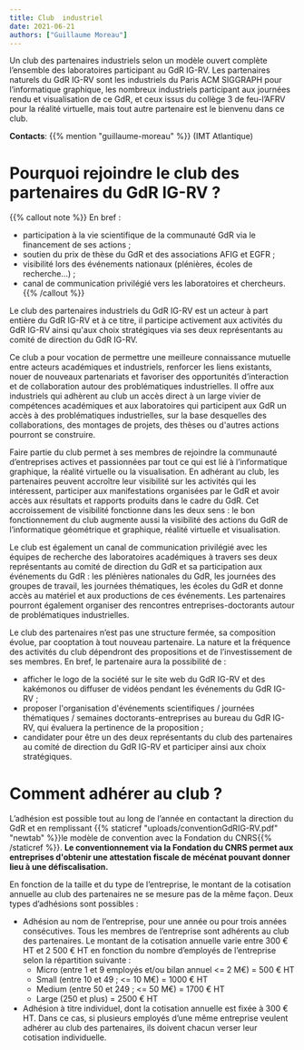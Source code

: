 ```yaml
---
title: Club  industriel
date: 2021-06-21
authors: ["Guillaume Moreau"]
---
```




Un club des partenaires industriels selon un modèle ouvert complète l’ensemble des laboratoires participant au GdR IG-RV. Les partenaires naturels du GdR IG-RV sont les industriels du Paris ACM SIGGRAPH pour l’informatique graphique, les nombreux industriels participant aux journées rendu et visualisation de ce GdR, et ceux issus du collège 3 de feu-l’AFRV pour la réalité virtuelle, mais tout autre partenaire est le bienvenu dans ce club.

**Contacts**:  {{% mention "guillaume-moreau" %}} (IMT Atlantique)



# Pourquoi rejoindre le club des partenaires du GdR IG-RV ?

{{% callout note %}}
En bref :
* participation à la vie scientifique de la communauté GdR via le financement de ses actions ;
* soutien du prix de thèse du GdR et des associations AFIG et EGFR ;
* visibilité lors des événements nationaux (plénières, écoles de recherche...) ;
* canal de communication privilégié vers les laboratoires et chercheurs.
{{% /callout %}}

Le club des partenaires industriels du GdR IG-RV est un acteur à part entière du GdR IG-RV et à ce titre, il participe activement aux activités du GdR IG-RV ainsi qu'aux choix stratégiques via ses deux représentants au comité de direction du GdR IG-RV.

Ce club a pour vocation de permettre une meilleure connaissance mutuelle entre acteurs académiques et industriels, renforcer les liens existants, nouer de nouveaux partenariats et favoriser des opportunités d’interaction et de collaboration autour des problématiques industrielles. Il offre aux industriels qui adhèrent au club un accès direct à un large vivier de compétences académiques et aux laboratoires qui participent aux GdR un accès à des problématiques industrielles, sur la base desquelles des collaborations, des montages de projets, des thèses ou d'autres actions pourront se construire.

Faire partie du club permet à ses membres de rejoindre la communauté d’entreprises actives et passionnées par tout ce qui est lié à l’informatique graphique, la réalité virtuelle ou la visualisation. En adhérant au club, les partenaires peuvent accroître leur visibilité sur les activités qui les intéressent, participer aux manifestations organisées par le GdR et avoir accès aux résultats et rapports produits dans le cadre du GdR. Cet accroissement de visibilité fonctionne dans les deux sens : le bon fonctionnement du club augmente aussi la visibilité des actions du GdR de l’informatique géométrique et graphique, réalité virtuelle et visualisation.

Le club est également un canal de communication privilégié avec les équipes de recherche des laboratoires académiques à travers ses deux représentants au comité de direction du GdR et sa participation aux événements du GdR : les plénières nationales du GdR, les journées des groupes de travail, les journées thématiques, les écoles du GdR et donne accès au matériel et aux productions de ces événements. Les partenaires pourront également organiser des rencontres entreprises-doctorants autour de problématiques industrielles.

Le club des partenaires n’est pas une structure fermée, sa composition évolue, par cooptation à tout nouveau partenaire. La nature et la fréquence des activités du club dépendront des propositions et de l’investissement de ses membres.
En bref, le partenaire aura la possibilité de :
* afficher le logo de la société sur le site web du GdR IG-RV et des kakémonos ou diffuser de vidéos pendant les événements du GdR IG-RV ;
* proposer l'organisation d'événements scientifiques / journées thématiques / semaines doctorants-entreprises au bureau du GdR IG-RV, qui évaluera la pertinence de la proposition ;
* candidater pour être un des deux représentants du club des partenaires au comité de direction du GdR IG-RV et participer ainsi aux choix stratégiques.

# Comment adhérer au club ?

L’adhésion est possible tout au long de l’année en contactant la direction du GdR et en remplissant {{% staticref "uploads/conventionGdRIG-RV.pdf" "newtab" %}}le modèle de convention avec la Fondation du CNRS{{% /staticref %}}. 
**Le conventionnement via la Fondation du CNRS permet aux entreprises d'obtenir une attestation fiscale de mécénat pouvant donner lieu à une défiscalisation.**


En fonction de la taille et du type de l’entreprise, le montant de la cotisation annuelle au club des partenaires ne se mesure pas de la même façon. Deux types d’adhésions sont possibles :
* Adhésion au nom de l’entreprise, pour une année ou pour trois années consécutives. Tous les membres de l’entreprise sont adhérents au club des partenaires. Le montant de la cotisation annuelle varie entre 300 € HT et 2 500 € HT en fonction du nombre d’employés de l’entreprise selon la répartition suivante :
  * Micro (entre 1 et 9 employés et/ou bilan annuel <= 2 M€) = 500 € HT
  * Small (entre 10 et 49 ; <= 10 M€) = 1000 € HT
  * Medium (entre 50 et 249 ; <= 50 M€) = 1700 € HT
  * Large (250 et plus) = 2500 € HT
* Adhésion à titre individuel, dont la cotisation annuelle est fixée à 300 € HT. Dans ce cas, si plusieurs employés d’une même entreprise veulent adhérer au club des partenaires, ils doivent chacun verser leur cotisation individuelle.
